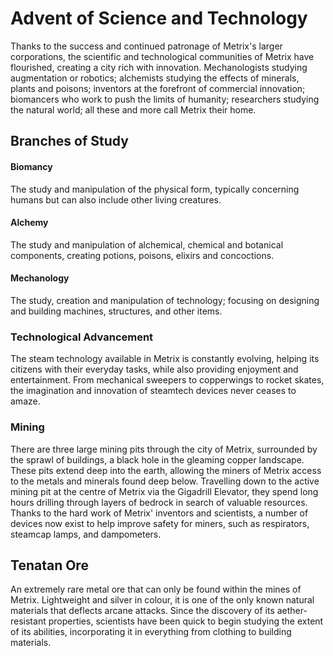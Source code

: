 # Advent of Science and Technology

Thanks to the success and continued patronage of Metrix's larger corporations, the scientific and technological communities of Metrix have flourished, creating a city rich with innovation. Mechanologists studying augmentation or robotics; alchemists studying the effects of minerals, plants and poisons; inventors at the forefront of commercial innovation; biomancers who work to push the limits of humanity; researchers studying the natural world; all these and more call Metrix their home.

## Branches of Study
#### Biomancy
The study and manipulation of the physical form, typically concerning humans but can also include other living creatures.

#### Alchemy
The study and manipulation of alchemical, chemical and botanical components, creating potions, poisons, elixirs and concoctions.

#### Mechanology
The study, creation and manipulation of technology; focusing on designing and building machines, structures, and other items.

### Technological Advancement
The steam technology available in Metrix is constantly evolving, helping its citizens with their everyday tasks, while also providing enjoyment and entertainment. From mechanical sweepers to copperwings to rocket skates, the imagination and innovation of steamtech devices never ceases to amaze.

### Mining
There are three large mining pits through the city of Metrix, surrounded by the sprawl of buildings, a black hole in the gleaming copper landscape. These pits extend deep into the earth, allowing the miners of Metrix access to the metals and minerals found deep below. Travelling down to the active mining pit at the centre of Metrix via the Gigadrill Elevator, they spend long hours drilling through layers of bedrock in search of valuable resources. Thanks to the hard work of Metrix' inventors and scientists, a number of devices now exist to help improve safety for miners, such as respirators, steamcap lamps, and dampometers.

## Tenatan Ore
An extremely rare metal ore that can only be found within the mines of Metrix. Lightweight and silver in colour, it is one of the only known natural materials that deflects arcane attacks. Since the discovery of its aether-resistant properties, scientists have been quick to begin studying the extent of its abilities, incorporating it in everything from clothing to building materials.
